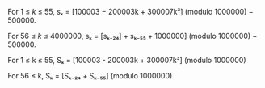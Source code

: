 For 1 ≤ _k_ ≤ 55, sₖ = \[100003 − 200003k + 300007k³] (modulo 1000000) − 500000.

For 56 ≤ _k_ ≤ 4000000, sₖ = \[sₖ₋₂₄] + sₖ₋₅₅ + 1000000] (modulo 1000000) − 500000.

For 1 ≤ k ≤ 55, Sₖ = \[100003 - 200003k + 300007k³] (modulo 1000000)

For 56 ≤ k, Sₖ = \[Sₖ₋₂₄ + Sₖ₋₅₅] (modulo 1000000)

